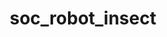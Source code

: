 ---
layout: redirect
title: soc_robot_insect
permalink: /socialerobot/insect
redirect_url: "/static/socialerobot/insect"
---